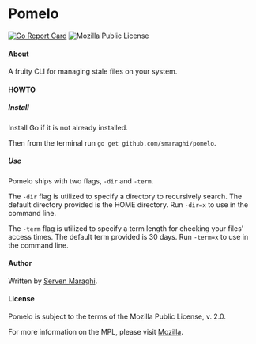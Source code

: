 # Pomelo

[![Go Report Card](https://goreportcard.com/badge/github.com/smaraghi/pomelo)](https://goreportcard.com/report/github.com/smaraghi/pomelo) ![Mozilla Public License](https://img.shields.io/badge/License-MPLv2-blue)

#### About

A fruity CLI for managing stale files on your system. 

#### HOWTO

##### Install

Install Go if it is not already installed.

Then from the terminal run `go get github.com/smaraghi/pomelo`.

##### Use

Pomelo ships with two flags, `-dir` and `-term`. 

The `-dir` flag is utilized to specify a directory to recursively search. The default directory provided is the HOME directory. Run `-dir=x` to use in the command line. 

The `-term` flag is utilized to specify a term length for checking your files' access times. The default term provided is 30 days. Run `-term=x` to use in the command line. 

#### Author

Written by [Serven Maraghi](https://github.com/smaraghi/).

#### License

Pomelo is subject to the terms of the Mozilla Public License, v. 2.0.

For more information on the MPL, please visit [Mozilla](http://mozilla.org/MPL/2.0/).
